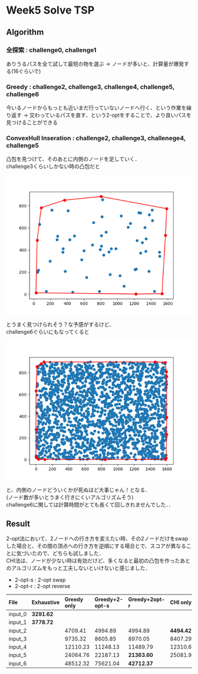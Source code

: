 # Week5 Solve TSP

## Algorithm
### 全探索 : challenge0, challenge1
ありうるパスを全て試して最短の物を選ぶ
-> ノードが多いと、計算量が爆発する(16ぐらいで)

### Greedy : challenge2, challenge3, challenge4, challenge5, challenge6
今いるノードからもっとも近いまだ行っていないノードへ行く、という作業を繰り返す
-> 交わっているパスを直す、という2-optをすることで、より良いパスを見つけることができる

### ConvexHull Inseration : challenge2, challenge3, challenege4, challenge5
凸包を見つけて、そのあとに内側のノードを足していく．\
challenge3くらいしかない時の凸包だと

![challenge3convex](./image/graham_scan3.png)

とうまく見つけられそう？な予感がするけど、\
challenge6ぐらいにもなってくると

![challenge6onvex](./image/graham_scan6.png)

と、内側のノードどういくかが死ぬほど大事じゃん！となる．\
(ノード数が多いとうまく行きにくいアルゴリズムそう) \
challenge6に関しては計算時間がとても長くて回しきれませんでした．．



## Result
2-opt法において、2ノードへの行き方を変えたい時、その2ノードだけをswapした場合と、その間の頂点への行き方を逆順にする場合とで、スコアが異なることに気づいたので、どちらも試しました． \
CHI法は、ノードが少ない時は有効だけど、多くなると最初の凸包を作ったあとのアルゴリズムをもっと工夫しないといけないと感じました．

* 2-opt-s : 2-opt swap 
* 2-opt-r : 2-opt reverse

|File|Exhaustive|Greedy only|Greedy+2-opt-s|Greedy+2opt-r|CHI only|CHI+2opt-s|CHI+2opt-r|
|:---|:---|:---|:---|:---|:---|:---|:---|
|input_0|**3291.62**| | | | | | |
|input_1|**3778.72**| | | | | | |
|input_2| |4709.41|4994.89|4994.89|**4494.42**|**4494.42**|**4494.42**|
|input_3| |9735.32|8605.85|8970.05|8407.29|**8293.03**|**8293.03**|
|input_4| |12110.23|11248.13|11489.79|12310.65|**11160.28**|11379.30|
|input_5| |24064.76|22187.13|**21363.60**|25081.90|22257.16|22264.10|
|input_6| |48512.32|75621.04|**42712.37**| | | |